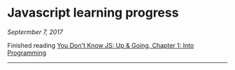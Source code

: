 # Javascript learning progress

*Septermber 7, 2017*

Finished reading [You Don't Know JS: Up & Going, Chapter 1: Into Programming](https://github.com/getify/You-Dont-Know-JS/blob/master/up%20&%20going/README.md#you-dont-know-js-up--going)

---

